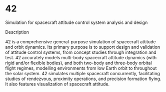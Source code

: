 # 42
Simulation for spacecraft attitude control system analysis and design 

Description

42 is a comprehensive general-purpose simulation of spacecraft attitude and orbit dynamics. Its primary purpose is to support design and validation of attitude control systems, from concept studies through integration and test. 42 accurately models multi-body spacecraft attitude dynamics (with rigid and/or flexible bodies), and both two-body and three-body orbital flight regimes, modelling environments from low Earth orbit to throughout the solar system. 42 simulates multiple spacecraft concurrently, facilitating studies of rendezvous, proximity operations, and precision formation flying. It also features visualization of spacecraft attitude.
